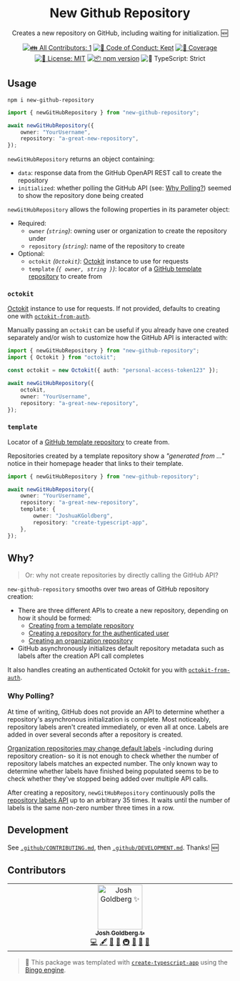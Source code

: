 <h1 align="center">New Github Repository</h1>

<p align="center">
	Creates a new repository on GitHub, including waiting for initialization.
	🆕
</p>

<p align="center">
	<!-- prettier-ignore-start -->
	<!-- ALL-CONTRIBUTORS-BADGE:START - Do not remove or modify this section -->
	<a href="#contributors" target="_blank"><img alt="👪 All Contributors: 1" src="https://img.shields.io/badge/%F0%9F%91%AA_all_contributors-1-21bb42.svg" /></a>
<!-- ALL-CONTRIBUTORS-BADGE:END -->
	<!-- prettier-ignore-end -->
	<a href="https://github.com/JoshuaKGoldberg/new-github-repository/blob/main/.github/CODE_OF_CONDUCT.md" target="_blank"><img alt="🤝 Code of Conduct: Kept" src="https://img.shields.io/badge/%F0%9F%A4%9D_code_of_conduct-kept-21bb42" /></a>
	<a href="https://codecov.io/gh/JoshuaKGoldberg/new-github-repository" target="_blank"><img alt="🧪 Coverage" src="https://img.shields.io/codecov/c/github/JoshuaKGoldberg/new-github-repository?label=%F0%9F%A7%AA%20coverage" /></a>
	<a href="https://github.com/JoshuaKGoldberg/new-github-repository/blob/main/LICENSE.md" target="_blank"><img alt="📝 License: MIT" src="https://img.shields.io/badge/%F0%9F%93%9D_license-MIT-21bb42.svg" /></a>
	<a href="http://npmjs.com/package/new-github-repository" target="_blank"><img alt="📦 npm version" src="https://img.shields.io/npm/v/new-github-repository?color=21bb42&label=%F0%9F%93%A6%20npm" /></a>
	<img alt="💪 TypeScript: Strict" src="https://img.shields.io/badge/%F0%9F%92%AA_typescript-strict-21bb42.svg" />
</p>

## Usage

```shell
npm i new-github-repository
```

```ts
import { newGitHubRepository } from "new-github-repository";

await newGitHubRepository({
	owner: "YourUsername",
	repository: "a-great-new-repository",
});
```

`newGitHubRepository` returns an object containing:

- `data`: response data from the GitHub OpenAPI REST call to create the repository
- `initialized`: whether polling the GitHub API (see: [Why Polling?](#why-polling)) seemed to show the repository done being created

`newGitHubRepository` allows the following properties in its parameter object:

- Required:
  - `owner` _(`string`)_: owning user or organization to create the repository under
  - `repository` _(`string`)_: name of the repository to create
- Optional:
  - `octokit` _(`Octokit`)_: [Octokit](https://github.com/octokit/octokit.js#octokit-api-client) instance to use for requests
  - `template` _(`{ owner, string }`)_: locator of a [GitHub template repository](https://docs.github.com/en/repositories/creating-and-managing-repositories/creating-a-template-repository) to create from

### `octokit`

[Octokit](https://github.com/octokit/octokit.js#octokit-api-client) instance to use for requests.
If not provided, defaults to creating one with [`octokit-from-auth`](https://github.com/JoshuaKGoldberg/octokit-from-auth).

Manually passing an `octokit` can be useful if you already have one created separately and/or wish to customize how the GitHub API is interacted with:

```ts
import { newGitHubRepository } from "new-github-repository";
import { Octokit } from "octokit";

const octokit = new Octokit({ auth: "personal-access-token123" });

await newGitHubRepository({
	octokit,
	owner: "YourUsername",
	repository: "a-great-new-repository",
});
```

### `template`

Locator of a [GitHub template repository](https://docs.github.com/en/repositories/creating-and-managing-repositories/creating-a-template-repository) to create from.

Repositories created by a template repository show a _"generated from ..."_ notice in their homepage header that links to their template.

```ts
import { newGitHubRepository } from "new-github-repository";

await newGitHubRepository({
	owner: "YourUsername",
	repository: "a-great-new-repository",
	template: {
		owner: "JoshuaKGoldberg",
		repository: "create-typescript-app",
	},
});
```

## Why?

> Or: why not create repositories by directly calling the GitHub API?

`new-github-repository` smooths over two areas of GitHub repository creation:

- There are three different APIs to create a new repository, depending on how it should be formed:
  - [Creating from a template repository](https://docs.github.com/en/rest/repos/repos?apiVersion=2022-11-28#create-a-repository-using-a-template)
  - [Creating a repository for the authenticated user](https://docs.github.com/en/rest/repos/repos?apiVersion=2022-11-28#create-a-repository-for-the-authenticated-user)
  - [Creating an organization repository](https://docs.github.com/en/rest/repos/repos?apiVersion=2022-11-28#create-an-organization-repository)
- GitHub asynchronously initializes default repository metadata such as labels after the creation API call completes

It also handles creating an authenticated Octokit for you with [`octokit-from-auth`](https://github.com/JoshuaKGoldberg/octokit-from-auth).

### Why Polling?

At time of writing, GitHub does not provide an API to determine whether a repository's asynchronous initialization is complete.
Most noticeably, repository labels aren't created immediately, or even all at once.
Labels are added in over several seconds after a repository is created.

[Organization repositories may change default labels](https://docs.github.com/en/organizations/managing-organization-settings/managing-default-labels-for-repositories-in-your-organization) -including during repository creation- so it is not enough to check whether the number of repository labels matches an expected number.
The only known way to determine whether labels have finished being populated seems to be to check whether they've stopped being added over multiple API calls.

After creating a repository, `newGitHubRepository` continuously polls the [repository labels API](https://docs.github.com/en/rest/issues/labels?apiVersion=2022-11-28#list-labels-for-a-repository) up to an arbitrary 35 times.
It waits until the number of labels is the same non-zero number three times in a row.

## Development

See [`.github/CONTRIBUTING.md`](./.github/CONTRIBUTING.md), then [`.github/DEVELOPMENT.md`](./.github/DEVELOPMENT.md).
Thanks! 🆕

## Contributors

<!-- spellchecker: disable -->
<!-- ALL-CONTRIBUTORS-LIST:START - Do not remove or modify this section -->
<!-- prettier-ignore-start -->
<!-- markdownlint-disable -->
<table>
  <tbody>
    <tr>
      <td align="center" valign="top" width="14.28%"><a href="http://www.joshuakgoldberg.com"><img src="https://avatars.githubusercontent.com/u/3335181?v=4?s=100" width="100px;" alt="Josh Goldberg ✨"/><br /><sub><b>Josh Goldberg ✨</b></sub></a><br /><a href="https://github.com/JoshuaKGoldberg/new-github-repository/commits?author=JoshuaKGoldberg" title="Code">💻</a> <a href="#content-JoshuaKGoldberg" title="Content">🖋</a> <a href="https://github.com/JoshuaKGoldberg/new-github-repository/commits?author=JoshuaKGoldberg" title="Documentation">📖</a> <a href="#ideas-JoshuaKGoldberg" title="Ideas, Planning, & Feedback">🤔</a> <a href="#infra-JoshuaKGoldberg" title="Infrastructure (Hosting, Build-Tools, etc)">🚇</a> <a href="#maintenance-JoshuaKGoldberg" title="Maintenance">🚧</a> <a href="#projectManagement-JoshuaKGoldberg" title="Project Management">📆</a> <a href="#tool-JoshuaKGoldberg" title="Tools">🔧</a></td>
    </tr>
  </tbody>
</table>

<!-- markdownlint-restore -->
<!-- prettier-ignore-end -->

<!-- ALL-CONTRIBUTORS-LIST:END -->
<!-- spellchecker: enable -->

> 💝 This package was templated with [`create-typescript-app`](https://github.com/JoshuaKGoldberg/create-typescript-app) using the [Bingo engine](https://create.bingo).

